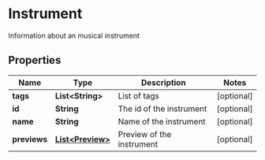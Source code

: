 

# Instrument

Information about an musical instrument

## Properties

| Name | Type | Description | Notes |
|------------ | ------------- | ------------- | -------------|
|**tags** | **List&lt;String&gt;** | List of tags |  [optional] |
|**id** | **String** | The id of the instrument |  [optional] |
|**name** | **String** | Name of the instrument |  [optional] |
|**previews** | [**List&lt;Preview&gt;**](Preview.md) | Preview of the instrument |  [optional] |



